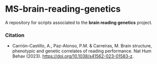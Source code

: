 # MS-brain-reading-genetics

A repository for scripts associated to the __brain reading genetics__ project.

### Citation

* Carrión-Castillo, A., Paz-Alonso, P.M. & Carreiras, M. Brain structure, phenotypic and genetic correlates of reading performance. Nat Hum Behav (2023). https://doi.org/10.1038/s41562-023-01583-z.

